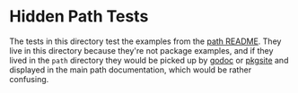 Hidden Path Tests
=================

The tests in this directory test the examples from the [path
README](../README.md). They live in this directory because they're not package
examples, and if they lived in the `path` directory they would be picked up by
[godoc] or [pkgsite] and displayed in the main path documentation, which would
be rather confusing.

  [godoc]: https://pkg.go.dev/golang.org/x/tools/cmd/godoc
  [pkgsite]: https://pkg.go.dev/golang.org/x/pkgsite/cmd/pkgsite
